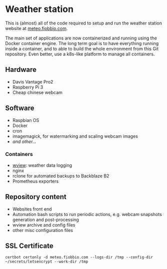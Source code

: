 # Weather station

This is (almost) all of the code required to setup and run the weather station website
at [meteo.fiobbio.com](http://meteo.fiobbio.com).

The main set of applications are now containerized and running using the
Docker container engine. 
The long term goal is to have everything running inside a container, 
and to able to build the whole environment from this Git repository. Even better, use a 
k8s-like platform to manage all containers.

## Hardware
* Davis Vantage Pro2
* Raspberry Pi 3
* Cheap chinese webcam

## Software
* Raspbian OS
* Docker
* cron
* imagemagick, for watermarking and scaling webcam images
* _and other..._

### Containers
* [wview](http://www.wviewweather.com): weather data logging
* nginx
* rclone for automated backups to Backblaze B2
* Prometheus exporters

## Repository content
* Websites front end
* Automation bash scripts to run periodic actions, e.g. webcam snapshots generation 
  and post-processing
* wview archive and config files
* other misc configuration files

## SSL Certificate
```
certbot certonly -d meteo.fiobbio.com --logs-dir /tmp --config-dir ~/secrets/letsencrypt --work-dir /tmp
```
